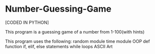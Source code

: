 # Number-Guessing-Game
[CODED IN PYTHON]

This program is a guessing game of a number from 1-100(with hints)

This program uses the following:
random module
time module
OOP
def function
if, elif, else statements
while loops
ASCII Art
